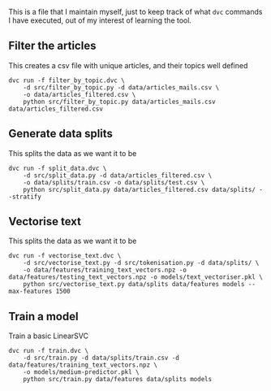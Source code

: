 This is a file that I maintain myself, just to keep track of what `dvc` commands I have executed, out of my interest of learning the tool.


## Filter the articles

This creates a csv file with unique articles, and their topics well defined

```shell script
dvc run -f filter_by_topic.dvc \
    -d src/filter_by_topic.py -d data/articles_mails.csv \
    -o data/articles_filtered.csv \
    python src/filter_by_topic.py data/articles_mails.csv data/articles_filtered.csv
```
 
## Generate data splits

This splits the data as we want it to be

```shell script
dvc run -f split_data.dvc \
    -d src/split_data.py -d data/articles_filtered.csv \
    -o data/splits/train.csv -o data/splits/test.csv \
    python src/split_data.py data/articles_filtered.csv data/splits/ --stratify
```
 
## Vectorise text

This splits the data as we want it to be

```shell script
dvc run -f vectorise_text.dvc \
    -d src/vectorise_text.py -d src/tokenisation.py -d data/splits/ \
    -o data/features/training_text_vectors.npz -o data/features/testing_text_vectors.npz -o models/text_vectoriser.pkl \
    python src/vectorise_text.py data/splits data/features models --max-features 1500
```
 
## Train a model

Train a basic LinearSVC

```shell script
dvc run -f train.dvc \
    -d src/train.py -d data/splits/train.csv -d data/features/training_text_vectors.npz \
    -o models/medium-predictor.pkl \
    python src/train.py data/features data/splits models
```